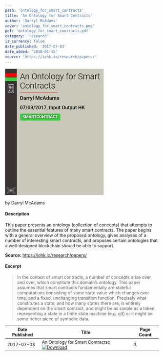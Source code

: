 ```yaml
---
path: 'ontology_for_smart_contracts'
title: 'An Ontology for Smart Contracts'
author: 'Darryl McAdams'
cover: 'ontology_for_smart_contracts.png'
pdf: 'ontology_for_smart_contracts.pdf'
category: 'research'
is_currency: false
date_published: '2017-07-03'
date_added: '2018-01-15'
source: 'https://iohk.io/research/papers/'
---
```


[![Cover of an Ontology for Smart Contracts](/covers/ontology_for_smart_contracts.png)](/pdf/ontology_for_smart_contracts.pdf)

by Darryl McAdams

#### Description
This paper presents an ontology (collection of concepts) that attempts to outline the essential features of many smart contracts. The paper begins with a general overview of the proposed ontology, gives analyses of a number of interesting smart contracts, and proposes certain ontologies that a well-designed blockchain should be able to support.

**Source:** https://iohk.io/research/papers/

#### Excerpt
> In the context of smart contracts, a number of concepts arise over and over, which constitute this domain’s ontology. This paper assumes that smart contracts fundamentally are stateful computations consisting of some state value which changes over time, and a fixed, unchanging transition function. Precisely what constitutes a state, and how many states there are, is entirely dependent on the smart contract, and might be as simple as a token representing a state in a finite state machine (e.g. q3) or it might be some richer piece of symbolic data.

Date Published | Title                                                                          | Page Count
---------------|--------------------------------------------------------------------------------|------------
2017-07-03     | An Ontology for Smart Contractsc [![Download](/assets/download_cloud.svg)](/pdf/ontology_for_smart_contracts.pdf) | 3
